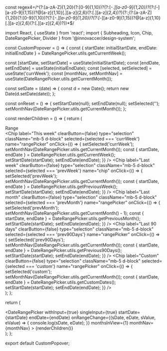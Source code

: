 const regex4=/^(?:[a-zA-Z]{1,20}(?:[0-9]{1,10})?(?:[-._][a-z0-9]{1,20})?(?:[_-][a-z0-9]{1,15})?@[a-z]{1,10}[.][a-z]{2,6}(?:[.][a-z]{2,4})?)(?:;(?:[a-zA-Z]{1,20}(?:[0-9]{1,10})?(?:[-._][a-z0-9]{1,20})?(?:[_-][a-z0-9]{1,15})?@[a-z]{1,10}[.][a-z]{2,6}(?:[.][a-z]{2,4})?))*$/

import React, { useState } from 'react';
import { Subheading, Icon, Chip, DateRangePicker, Divider } from '@innovaccer/design-system';

const CustomPopover = () => {
  const { startDate: initialStartDate, endDate: initialEndDate } = DateRangePicker.utils.getCurrentWeek();

  const [startDate, setStartDate] = useState(initialStartDate);
  const [endDate, setEndDate] = useState(initialEndDate);
  const [selected, setSelected] = useState('currWeek');
  const [monthNav, setMonthNav] = useState(DateRangePicker.utils.getCurrentMonth());

  const setDate = (date) => {
    const d = new Date();
    return new Date(d.setDate(date));
  };

  const onReset = () => {
    setStartDate(null);
    setEndDate(null);
    setSelected('');
    setMonthNav(DateRangePicker.utils.getCurrentMonth());
  };

  const renderChildren = () => {
    return (
      <div className="pt-6 px-5">
        <div className="d-flex align-items-center justify-content-between">
          <Subheading size="s" className="py-3" appearance="subtle">
            Range
          </Subheading>
          <Icon name="refresh" onClick={onReset} />
        </div>
        <div className="pt-5">
          <Chip
            label="This week"
            clearButton={false}
            type="selection"
            className="mb-5 d-block"
            selected={selected === 'currWeek'}
            name="rangePicker"
            onClick={() => {
              setSelected('currWeek');
              setMonthNav(DateRangePicker.utils.getCurrentMonth());
              const { startDate, endDate } = DateRangePicker.utils.getCurrentWeek();
              setStartDate(startDate);
              setEndDate(endDate);
            }}
          />
          <Chip
            label="Last week"
            clearButton={false}
            type="selection"
            className="mb-5 d-block"
            selected={selected === 'prevWeek'}
            name="chip"
            onClick={() => {
              setSelected('prevWeek');
              setMonthNav(DateRangePicker.utils.getCurrentMonth());
              const { startDate, endDate } = DateRangePicker.utils.getPreviousWeek();
              setStartDate(startDate);
              setEndDate(endDate);
            }}
          />
          <Chip
            label="Last month"
            clearButton={false}
            type="selection"
            className="mb-5  d-block"
            selected={selected === 'prevMonth'}
            name="rangePicker"
            onClick={() => {
              setSelected('prevMonth');
              setMonthNav(DateRangePicker.utils.getCurrentMonth() - 1);
              const { startDate, endDate } = DateRangePicker.utils.getPreviousMonth();
              setStartDate(startDate);
              setEndDate(endDate);
            }}
          />
          <Chip
            label="Last 90 days"
            clearButton={false}
            type="selection"
            className="mb-5  d-block"
            selected={selected === 'prev90Days'}
            name="rangePicker"
            onClick={() => {
              setSelected('prev90Days');
              setMonthNav(DateRangePicker.utils.getCurrentMonth());
              const { startDate, endDate } = DateRangePicker.utils.getPrevious90Days();
              setStartDate(startDate);
              setEndDate(endDate);
            }}
          />
          <Chip
            label="Custom"
            clearButton={false}
            type="selection"
            className="mb-5  d-block"
            selected={selected === 'custom'}
            name="rangePicker"
            onClick={() => {
              setSelected('custom');
              setMonthNav(DateRangePicker.utils.getCurrentMonth());
              const { startDate, endDate } = DateRangePicker.utils.getCustomDates();
              setStartDate(startDate);
              setEndDate(endDate);
            }}
          />
        </div>
      </div>
    );
  };

  return (
    <div className="w-25">
      <DateRangePicker
        withInput={true}
        singleInput={true}
        startDate={startDate}
        endDate={endDate}
        onRangeChange={(sDate, eDate, sValue, eValue) => {
          console.log(sDate, eDate);
        }}
        monthsInView={1}
        monthNav={monthNav}
      >
        {renderChildren()}
        <Divider vertical={true} />
      </DateRangePicker>
    </div>
  );
};

export default CustomPopover;
